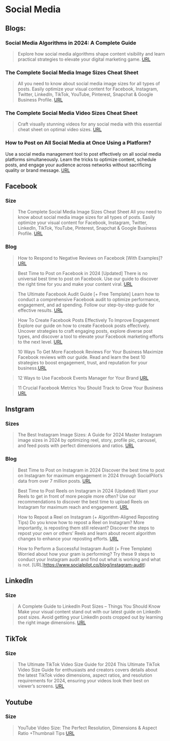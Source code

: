 
# Social Media 

## Blogs:

### Social Media Algorithms in 2024: A Complete Guide
> Explore how social media algorithms shape content visibility and learn practical strategies to elevate your digital marketing game.
[URL](https://www.socialpilot.co/blog/social-media-algorithm)

### The Complete Social Media Image Sizes Cheat Sheet
> All you need to know about social media image sizes for all types of posts. Easily optimize your visual content for Facebook, Instagram, Twitter, LinkedIn, TikTok, YouTube, Pinterest, Snapchat & Google Business Profile. [URL](https://www.socialpilot.co/blog/social-media-image-sizes)

### The Complete Social Media Video Sizes Cheat Sheet
> Craft visually stunning videos for any social media with this essential cheat sheet on optimal video sizes. [URL](https://www.socialpilot.co/blog/social-media-video-sizes-cheat-sheet)

### How to Post on All Social Media at Once Using a Platform?
Use a social media management tool to post effectively on all social media platforms simultaneously. Learn the tricks to optimize content, schedule posts, and engage your audience across networks without sacrificing quality or brand message. [URL](https://www.socialpilot.co/blog/post-to-all-social-media-at-once)

### 

## Facebook
### Size
> The Complete Social Media Image Sizes Cheat Sheet
All you need to know about social media image sizes for all types of posts. Easily optimize your visual content for Facebook, Instagram, Twitter, LinkedIn, TikTok, YouTube, Pinterest, Snapchat & Google Business Profile. [URL](https://www.socialpilot.co/blog/social-media-image-sizes)

### Blog
> How to Respond to Negative Reviews on Facebook [With Examples]? [URL](https://www.socialpilot.co/blog/how-to-respond-to-negative-facebook-reviews)

> Best Time to Post on Facebook in 2024 [Updated]
There is no universal best time to post on Facebook. Use our guide to discover the right time for you and make your content viral. [URL](https://www.socialpilot.co/blog/best-time-to-post-on-facebook)

> The Ultimate Facebook Audit Guide [+ Free Template]
Learn how to conduct a comprehensive Facebook audit to optimize performance, engagement, and ad spending. Follow our step-by-step guide for effective results. [URL](https://www.socialpilot.co/blog/facebook-audit)

> How To Create Facebook Posts Effectively To Improve Engagement
Explore our guide on how to create Facebook posts effectively. Uncover strategies to craft engaging posts, explore diverse post types, and discover a tool to elevate your Facebook marketing efforts to the next level. [URL](https://www.socialpilot.co/blog/how-to-create-effective-facebook-post)

> 10 Ways To Get More Facebook Reviews For Your Business
Maximize Facebook reviews with our guide. Read and learn the best 10 strategies to boost engagement, trust, and reputation for your business.[URL](https://www.socialpilot.co/blog/how-to-get-facebook-reviews)

>12 Ways to Use Facebook Events Manager for Your Brand [URL](https://www.socialpilot.co/blog/facebook-events-manager)

>11 Crucial Facebook Metrics You Should Track to Grow Your Business [URL](https://www.socialpilot.co/blog/facebook-metrics-track)


## Instgram
### Sizes
>The Best Instagram Image Sizes: A Guide for 2024
Master Instagram image sizes in 2024 by optimizing reel, story, profile pic, carousel, and feed posts with perfect dimensions and ratios. [URL](https://www.socialpilot.co/instagram-marketing/instagram-image-size-guide)

### Blog
>Best Time to Post on Instagram in 2024 
Discover the best time to post on Instagram for maximum engagement in 2024 through SocialPilot’s data from over 7 million posts.
[URL](https://www.socialpilot.co/blog/best-time-to-post-on-instagram)

>Best Time to Post Reels on Instagram in 2024 (Updated)
Want your Reels to get in front of more people more often? Use our recommendations to discover the best time to upload Reels on Instagram for maximum reach and engagement.
[URL](https://www.socialpilot.co/blog/best-time-to-post-reels-on-instagram)


>How to Repost a Reel on Instagram (+ Algorithm-Aligned Reposting Tips)
Do you know how to repost a Reel on Instagram? More importantly, is reposting them still relevant? Discover the steps to repost your own or others’ Reels and learn about recent algorithm changes to enhance your reposting efforts.
[URL](https://www.socialpilot.co/blog/how-to-repost-a-reel-on-instagram)


>How to Perform a Successful Instagram Audit (+ Free Template)
Worried about how your gram is performing? Try these 9 steps to conduct your Instagram audit and find out what is working and what is not.
[URL]https://www.socialpilot.co/blog/instagram-audit)

## LinkedIn
### Size
> A Complete Guide to LinkedIn Post Sizes – Things You Should Know 
Make your visual content stand out with our latest guide on LinkedIn post sizes. Avoid getting your LinkedIn posts cropped out by learning the right image dimensions. [URL](https://www.socialpilot.co/blog/linkedin-post-sizes-guide)


## TikTok
### Size
> The Ultimate TikTok Video Size Guide for 2024
This Ultimate TikTok Video Size Guide for enthusiasts and creators covers details about the latest TikTok video dimensions, aspect ratios, and resolution requirements for 2024, ensuring your videos look their best on viewer’s screens. [URL](https://www.socialpilot.co/blog/tiktok-video-size)


## Youtube 
### Size
> YouTube Video Size: The Perfect Resolution, Dimensions & Aspect Ratio +Thumbnail Tips [URL](https://influencermarketinghub.com/youtube-video-size/)

